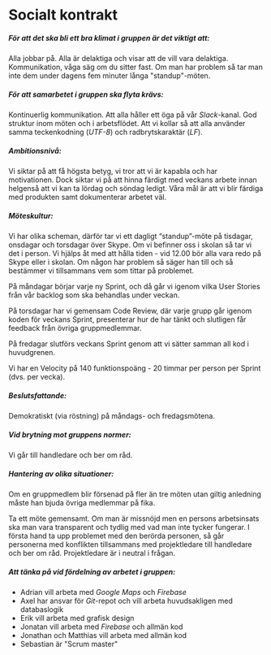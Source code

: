 # Socialt kontrakt
##### För att det ska bli ett bra klimat i gruppen är det viktigt att:
Alla jobbar på. Alla är delaktiga och visar att de vill vara delaktiga. Kommunikation, våga säg om du sitter fast. Om man har problem så tar man inte dem under dagens fem minuter långa "standup"-möten.

##### För att samarbetet i gruppen ska flyta krävs:
Kontinuerlig kommunikation. Att alla håller ett öga på vår *Slack*-kanal. God struktur inom möten och i arbetsflödet. Att vi kollar så att alla använder samma teckenkodning (*UTF-8*) och radbrytskaraktär (*LF*).

##### Ambitionsnivå:
Vi siktar på att få högsta betyg, vi tror att vi är kapabla och har motivationen. Dock siktar vi på att hinna färdigt med veckans arbete innan helgenså att vi kan ta lördag och söndag ledigt. Våra mål är att vi blir färdiga med produkten samt dokumenterar arbetet väl.

##### Möteskultur:
Vi har olika scheman, därför tar vi ett dagligt “standup”-möte på tisdagar, onsdagar och torsdagar över Skype. Om vi befinner oss i skolan så tar vi det i person. Vi hjälps åt med att hålla tiden - vid 12.00 bör alla vara redo på Skype eller i skolan. Om någon har problem så säger han till och så bestämmer vi tillsammans vem som tittar på problemet.

På måndagar börjar varje ny Sprint, och då går vi igenom vilka User Stories från vår backlog som ska behandlas under veckan.

På torsdagar har vi gemensam Code Review, där varje grupp går igenom koden för veckans Sprint, presenterar hur de har tänkt och slutligen får feedback från övriga gruppmedlemmar.

På fredagar slutförs veckans Sprint genom att vi sätter samman all kod i huvudgrenen.

Vi har en Velocity på 140 funktionspoäng - 20 timmar per person per Sprint (dvs. per vecka).

##### Beslutsfattande:
Demokratiskt (via röstning) på måndags- och fredagsmötena.

##### Vid brytning mot gruppens normer:
Vi går till handledare och ber om råd.

##### Hantering av olika situationer:
Om en gruppmedlem blir försenad på fler än tre möten utan giltig anledning måste han bjuda övriga medlemmar på fika.

Ta ett möte gemensamt. Om man är missnöjd men en persons arbetsinsats ska man vara transparent och tydlig med vad man inte tycker fungerar. I första hand ta upp problemet med den berörda personen, så går personerna med konflikten tillsammans med projektledare till handledare och ber om råd. Projektledare är i neutral i frågan.

##### Att tänka på vid fördelning av arbetet i gruppen:
- Adrian vill arbeta med *Google Maps* och *Firebase*
- Axel har ansvar för *Git*-repot och vill arbeta huvudsakligen med databaslogik
- Erik vill arbeta med grafisk design
- Jonatan vill arbeta med *Firebase* och allmän kod
- Jonathan och Matthias vill arbeta med allmän kod
- Sebastian är "Scrum master"
